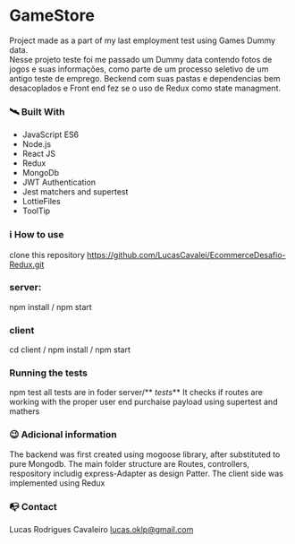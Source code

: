 # GameStore

Project made as a part of my last employment test using Games Dummy data.  
Nesse projeto teste foi me passado um Dummy data contendo fotos de jogos e suas informações, como
parte de um processo seletivo de um antigo teste de emprego.
Beckend com suas pastas e dependencias bem desacoplados e
Front end fez se o uso de Redux como state managment.

### 🛰️ Built With

- JavaScript ES6
- Node.js
- React JS
- Redux
- MongoDb
- JWT Authentication
- Jest matchers and supertest
- LottieFiles
- ToolTip

### ℹ️ How to use

clone this repository
https://github.com/LucasCavalei/EcommerceDesafio-Redux.git

### server:

npm install / npm start

### client

cd client
/ npm install
/ npm start

### Running the tests

npm test
all tests are in foder server/** _tests_**
It checks if routes are working with the proper user end purchaise payload
using supertest and mathers


### 😉 Adicional information

The backend was first created using mogoose library, after substituted to pure Mongodb.
The main folder structure are Routes, controllers, respository includig express-Adapter as design Patter.
The client side was implemented using Redux

### 📭 Contact

Lucas Rodrigues Cavaleiro lucas.oklp@gmail.com
